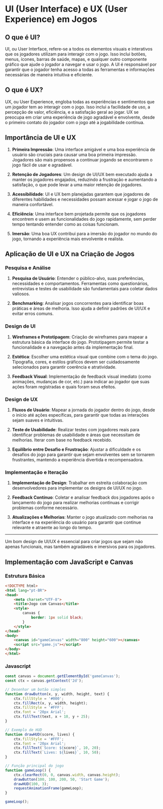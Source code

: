 # UI (User Interface) e UX (User Experience) em Jogos

## O que é UI?

UI, ou User Interface, refere-se a todos os elementos visuais e interativos que os jogadores utilizam para interagir com o jogo. Isso inclui botões, menus, ícones, barras de saúde, mapas, e qualquer outro componente gráfico que ajude o jogador a navegar e usar o jogo. A UI é responsável por garantir que o jogador tenha acesso a todas as ferramentas e informações necessárias de maneira intuitiva e eficiente.

## O que é UX?

UX, ou User Experience, engloba todas as experiências e sentimentos que um jogador tem ao interagir com o jogo. Isso inclui a facilidade de uso, a percepção de valor, eficiência, e a satisfação geral ao jogar. UX se preocupa em criar uma experiência de jogo agradável e envolvente, desde o primeiro contato do jogador com o jogo até a jogabilidade contínua.

## Importância de UI e UX

1. **Primeira Impressão**: Uma interface amigável e uma boa experiência de usuário são cruciais para causar uma boa primeira impressão. Jogadores são mais propensos a continuar jogando se encontrarem o jogo fácil de usar e agradável.

2. **Retenção de Jogadores**: Um design de UI/UX bem executado ajuda a manter os jogadores engajados, reduzindo a frustração e aumentando a satisfação, o que pode levar a uma maior retenção de jogadores.

3. **Acessibilidade**: UI e UX bem planejadas garantem que jogadores de diferentes habilidades e necessidades possam acessar e jogar o jogo de maneira confortável.

4. **Eficiência**: Uma interface bem projetada permite que os jogadores encontrem e usem as funcionalidades do jogo rapidamente, sem perder tempo tentando entender como as coisas funcionam.

5. **Imersão**: Uma boa UX contribui para a imersão do jogador no mundo do jogo, tornando a experiência mais envolvente e realista.

## Aplicação de UI e UX na Criação de Jogos

### Pesquisa e Análise

1. **Pesquisa de Usuário**: Entender o público-alvo, suas preferências, necessidades e comportamentos. Ferramentas como questionários, entrevistas e testes de usabilidade são fundamentais para coletar dados valiosos.

2. **Benchmarking**: Analisar jogos concorrentes para identificar boas práticas e áreas de melhoria. Isso ajuda a definir padrões de UI/UX e evitar erros comuns.

### Design de UI

1. **Wireframes e Prototipagem**: Criação de wireframes para mapear a estrutura básica da interface do jogo. Prototipagem permite testar a funcionalidade e a navegação antes da implementação final.

2. **Estética**: Escolher uma estética visual que combine com o tema do jogo. Tipografia, cores, e estilos gráficos devem ser cuidadosamente selecionados para garantir coerência e atratividade.

3. **Feedback Visual**: Implementação de feedback visual imediato (como animações, mudanças de cor, etc.) para indicar ao jogador que suas ações foram registradas e quais foram seus efeitos.

### Design de UX

1. **Fluxos de Usuário**: Mapear a jornada do jogador dentro do jogo, desde o início até ações específicas, para garantir que todas as interações sejam suaves e intuitivas.

2. **Teste de Usabilidade**: Realizar testes com jogadores reais para identificar problemas de usabilidade e áreas que necessitam de melhorias. Iterar com base no feedback recebido.

3. **Equilíbrio entre Desafio e Frustração**: Ajustar a dificuldade e os desafios do jogo para garantir que sejam envolventes sem se tornarem frustrantes, mantendo a experiência divertida e recompensadora.

### Implementação e Iteração

1. **Implementação de Design**: Trabalhar em estreita colaboração com desenvolvedores para implementar os designs de UI/UX no jogo.

2. **Feedback Contínuo**: Coletar e analisar feedback dos jogadores após o lançamento do jogo para realizar melhorias contínuas e corrigir problemas conforme necessário.

3. **Atualizações e Melhorias**: Manter o jogo atualizado com melhorias na interface e na experiência do usuário para garantir que continue relevante e atraente ao longo do tempo.

---

 Um bom design de UI/UX é essencial para criar jogos que sejam não apenas funcionais, mas também agradáveis e imersivos para os jogadores.


## Implementação com JavaScript e Canvas

### Estrutura Básica

```html
<!DOCTYPE html>
<html lang="pt-BR">
<head>
    <meta charset="UTF-8">
    <title>Jogo com Canvas</title>
    <style>
        canvas {
            border: 1px solid black;
        }
    </style>
</head>
<body>
    <canvas id="gameCanvas" width="800" height="600"></canvas>
    <script src="game.js"></script>
</body>
</html>
```

### Javascript
``` javascript
const canvas = document.getElementById('gameCanvas');
const ctx = canvas.getContext('2d');

// Desenhar um botão simples
function drawButton(x, y, width, height, text) {
    ctx.fillStyle = '#000';
    ctx.fillRect(x, y, width, height);
    ctx.fillStyle = '#FFF';
    ctx.font = '20px Arial';
    ctx.fillText(text, x + 10, y + 25);
}

// Exemplo de HUD
function drawHUD(score, lives) {
    ctx.fillStyle = '#FFF';
    ctx.font = '20px Arial';
    ctx.fillText(`Score: ${score}`, 10, 20);
    ctx.fillText(`Lives: ${lives}`, 10, 50);
}

// Função principal do jogo
function gameLoop() {
    ctx.clearRect(0, 0, canvas.width, canvas.height);
    drawButton(100, 100, 200, 50, 'Start Game');
    drawHUD(100, 3);
    requestAnimationFrame(gameLoop);
}

gameLoop();

```